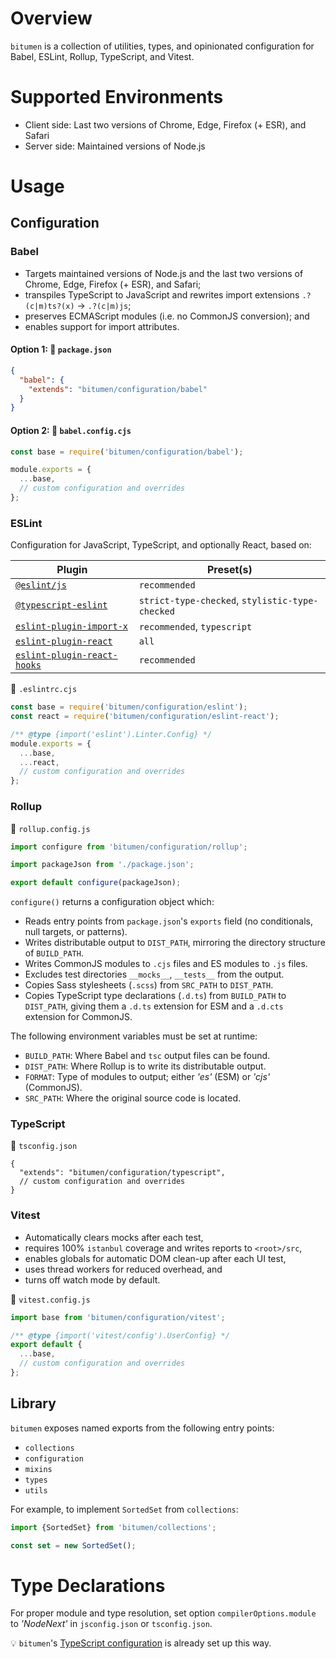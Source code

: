 # Overview

`bitumen` is a collection of utilities, types, and opinionated configuration for Babel, ESLint, Rollup, TypeScript, and Vitest.

# Supported Environments

- Client side: Last two versions of Chrome, Edge, Firefox (+ ESR), and Safari
- Server side: Maintained versions of Node.js

# Usage

## Configuration

### Babel

- Targets maintained versions of Node.js and the last two versions of Chrome, Edge, Firefox (+ ESR), and Safari;
- transpiles TypeScript to JavaScript and rewrites import extensions `.?(c|m)ts?(x)` → `.?(c|m)js`;
- preserves ECMAScript modules (i.e. no CommonJS conversion); and
- enables support for import attributes.

#### Option 1: 📍 `package.json`

```json
{
  "babel": {
    "extends": "bitumen/configuration/babel"
  }
}
```

#### Option 2: 📍 `babel.config.cjs`

```js
const base = require('bitumen/configuration/babel');

module.exports = {
  ...base,
  // custom configuration and overrides
};
```

### ESLint

Configuration for JavaScript, TypeScript, and optionally React, based on:

| Plugin | Preset(s) |
| --- | --- |
| [`@eslint/js`](https://eslint.org/docs/latest/rules/) | `recommended` |
| [`@typescript-eslint`](https://typescript-eslint.io/rules/) | `strict-type-checked`, `stylistic-type-checked` |
| [`eslint-plugin-import-x`](https://github.com/un-ts/eslint-plugin-import-x#rules) | `recommended`, `typescript` |
| [`eslint-plugin-react`](https://www.npmjs.com/package/eslint-plugin-react) | `all` |
| [`eslint-plugin-react-hooks`](https://www.npmjs.com/package/eslint-plugin-react-hooks) | `recommended` |

📍 `.eslintrc.cjs`

```js
const base = require('bitumen/configuration/eslint');
const react = require('bitumen/configuration/eslint-react');

/** @type {import('eslint').Linter.Config} */
module.exports = {
  ...base,
  ...react,
  // custom configuration and overrides
};
```

### Rollup

📍 `rollup.config.js`

```js
import configure from 'bitumen/configuration/rollup';

import packageJson from './package.json';

export default configure(packageJson);
```

`configure()` returns a configuration object which:
- Reads entry points from `package.json`'s `exports` field (no conditionals, null targets, or patterns).
- Writes distributable output to `DIST_PATH`, mirroring the directory structure of `BUILD_PATH`.
- Writes CommonJS modules to `.cjs` files and ES modules to `.js` files.
- Excludes test directories `__mocks__`, `__tests__` from the output.
- Copies Sass stylesheets (`.scss`) from `SRC_PATH` to `DIST_PATH`.
- Copies TypeScript type declarations (`.d.ts`) from `BUILD_PATH` to `DIST_PATH`, giving them a `.d.ts` extension for ESM and a `.d.cts` extension for CommonJS.

The following environment variables must be set at runtime:

- `BUILD_PATH`: Where Babel and `tsc` output files can be found.
- `DIST_PATH`: Where Rollup is to write its distributable output.
- `FORMAT`: Type of modules to output; either _'es'_ (ESM) or _'cjs'_ (CommonJS).
- `SRC_PATH`: Where the original source code is located.

### TypeScript

📍 `tsconfig.json`

```jsonc
{
  "extends": "bitumen/configuration/typescript",
  // custom configuration and overrides
}
```

### Vitest

- Automatically clears mocks after each test,
- requires 100% `istanbul` coverage and writes reports to `<root>/src`,
- enables globals for automatic DOM clean-up after each UI test,
- uses thread workers for reduced overhead, and
- turns off watch mode by default.

📍 `vitest.config.js`

```js
import base from 'bitumen/configuration/vitest';

/** @type {import('vitest/config').UserConfig} */
export default {
  ...base,
  // custom configuration and overrides
};
```

## Library

`bitumen` exposes named exports from the following entry points:

- `collections`
- `configuration`
- `mixins`
- `types`
- `utils`

For example, to implement `SortedSet` from `collections`:
```js
import {SortedSet} from 'bitumen/collections';

const set = new SortedSet();
```

# Type Declarations

For proper module and type resolution, set option `compilerOptions.module` to _'NodeNext'_ in `jsconfig.json` or `tsconfig.json`.

💡 `bitumen`'s [TypeScript configuration](#typescript) is already set up this way.
